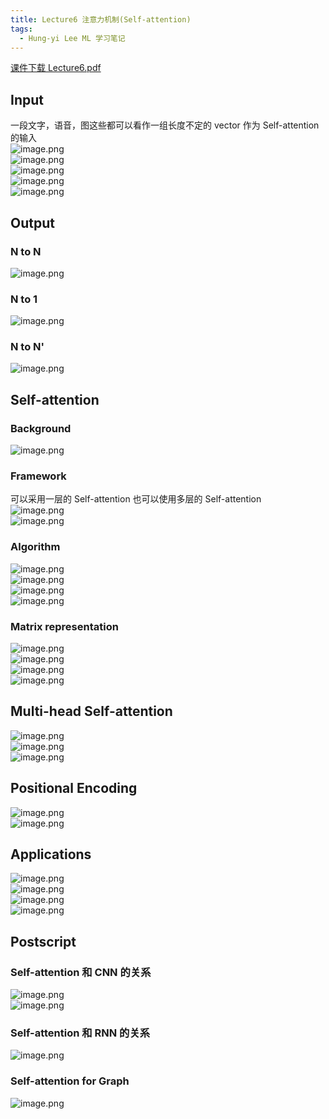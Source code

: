 ```yaml
---
title: Lecture6 注意力机制(Self-attention)
tags:
  - Hung-yi Lee ML 学习笔记
---
```


[课件下载 Lecture6.pdf](https://speech.ee.ntu.edu.tw/~hylee/ml/ml2021-course-data/self_v7.pdf)

## Input

一段文字，语音，图这些都可以看作一组长度不定的 vector 作为 Self-attention 的输入<br />![image.png](https://yeyi0003.oss-cn-hangzhou.aliyuncs.com/1705653965970-ef33f7f3-ea6e-40d4-bfba-8c7830d9e417.png)<br />![image.png](https://yeyi0003.oss-cn-hangzhou.aliyuncs.com/1705654136271-597faf93-ebcb-47c5-8e68-0af02c88135f.png)<br />![image.png](https://yeyi0003.oss-cn-hangzhou.aliyuncs.com/1705654150904-a8921268-3c75-4200-98f5-fa9e35b79dbe.png)<br />![image.png](https://yeyi0003.oss-cn-hangzhou.aliyuncs.com/1705654172064-b076b01d-ac86-4099-b269-0cd296455e46.png)<br />![image.png](https://yeyi0003.oss-cn-hangzhou.aliyuncs.com/1705654186823-bce3dc8b-2b35-4c6d-98c7-203840d8c759.png)

## Output

### N to N

![image.png](https://yeyi0003.oss-cn-hangzhou.aliyuncs.com/1705654629390-0aa48689-4113-4732-b5f7-02b964670a31.png)

### N to 1

![image.png](https://yeyi0003.oss-cn-hangzhou.aliyuncs.com/1705654654445-cdb0cd5a-a5d8-4e81-945d-c2264b0922c2.png)

### N to N'

![image.png](https://yeyi0003.oss-cn-hangzhou.aliyuncs.com/1705654743665-610c5b05-cd95-4370-b11a-193a647e9fc1.png)

## Self-attention

### Background

![image.png](https://yeyi0003.oss-cn-hangzhou.aliyuncs.com/1705655325610-f3ae8dc3-d348-4c6f-b1ed-86966c1c66d5.png)

### Framework

可以采用一层的 Self-attention 也可以使用多层的 Self-attention<br />![image.png](https://yeyi0003.oss-cn-hangzhou.aliyuncs.com/1705657511090-6f6181c3-96c2-441d-a0b6-bbbc99db77de.png)<br />![image.png](https://yeyi0003.oss-cn-hangzhou.aliyuncs.com/1705655538762-fe839649-b27e-47de-928b-7f131aef50de.png)

### Algorithm

![image.png](https://yeyi0003.oss-cn-hangzhou.aliyuncs.com/1705656445255-18afb761-18f4-4aac-89eb-0d5fe766baae.png)<br />![image.png](https://yeyi0003.oss-cn-hangzhou.aliyuncs.com/1705657118398-d631a650-e72e-458c-945a-49b5c5da7662.png)<br />![image.png](https://yeyi0003.oss-cn-hangzhou.aliyuncs.com/1705657367036-f7d1b916-b135-48df-9456-5b041b001a7c.png)<br />![image.png](https://yeyi0003.oss-cn-hangzhou.aliyuncs.com/1705657932567-6fd3b0d4-057d-4b2d-b9dd-0047e1ce8164.png)

### Matrix representation

![image.png](https://yeyi0003.oss-cn-hangzhou.aliyuncs.com/1705658337729-a61c4f05-1f9f-4ba7-baab-1657ddb71e09.png)<br />![image.png](https://yeyi0003.oss-cn-hangzhou.aliyuncs.com/1705658380884-9aa21564-eea4-4b1e-977c-47683b07ddb2.png)<br />![image.png](https://yeyi0003.oss-cn-hangzhou.aliyuncs.com/1705658392469-5e9d14d5-93cc-4b64-8c2e-485eb3e1aa14.png)<br />![image.png](https://yeyi0003.oss-cn-hangzhou.aliyuncs.com/1705658479100-2a406016-b456-413a-baa1-eb56cfcaffd4.png)

## **Multi-head Self-attention**

![image.png](https://yeyi0003.oss-cn-hangzhou.aliyuncs.com/1705658896901-5f88f0ca-f513-4728-9121-97025ae70b75.png)<br />![image.png](https://yeyi0003.oss-cn-hangzhou.aliyuncs.com/1705658923941-385c1165-0d57-458f-b752-52968eb8d505.png)<br />![image.png](https://yeyi0003.oss-cn-hangzhou.aliyuncs.com/1705658943537-3a988db0-4dda-4659-b1cd-d6a5293674e6.png)

## Positional Encoding

![image.png](https://yeyi0003.oss-cn-hangzhou.aliyuncs.com/1705665015634-e2a4e561-2af1-42f9-bfa0-cde30847eb0c.png)<br />![image.png](https://yeyi0003.oss-cn-hangzhou.aliyuncs.com/1705665058173-27cb947e-a5e0-4bb3-ac11-755486801751.png)

## Applications

![image.png](https://yeyi0003.oss-cn-hangzhou.aliyuncs.com/1705665108010-911540cd-66f8-47ab-b4d9-94ea1ecf0a09.png)<br />![image.png](https://yeyi0003.oss-cn-hangzhou.aliyuncs.com/1705665115230-4907b335-c732-4b64-9ea6-df7eb8841503.png)<br />![image.png](https://yeyi0003.oss-cn-hangzhou.aliyuncs.com/1705665129372-ae5de3d0-f624-4197-8342-ae501fe13f76.png)<br />![image.png](https://yeyi0003.oss-cn-hangzhou.aliyuncs.com/1705665150372-6b7c9888-604a-4994-a00d-c1c7dc7d8c60.png)

## Postscript

### Self-attention 和 CNN 的关系

![image.png](https://yeyi0003.oss-cn-hangzhou.aliyuncs.com/1705665315664-41209c12-6790-49de-ac12-1c0ebbe5953b.png)<br />![image.png](https://yeyi0003.oss-cn-hangzhou.aliyuncs.com/1705665575016-333765ba-371f-479b-8895-22e3a68da619.png)

### Self-attention 和 RNN 的关系

![image.png](https://yeyi0003.oss-cn-hangzhou.aliyuncs.com/1705665947584-b18d8fb7-a264-491d-81b6-934971fc9e08.png)

### Self-attention for Graph

![image.png](https://yeyi0003.oss-cn-hangzhou.aliyuncs.com/1705666110522-4f8bc291-8129-4f49-81e5-86f97b587765.png)

<br />

<br />
